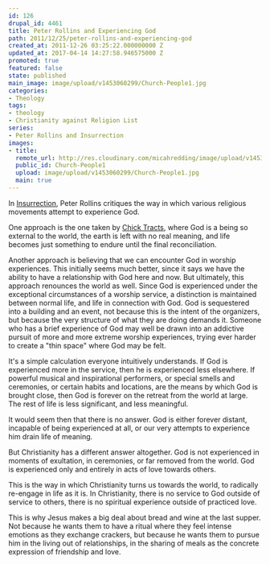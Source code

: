 ```yaml
---
id: 126
drupal_id: 4461
title: Peter Rollins and Experiencing God
path: 2011/12/25/peter-rollins-and-experiencing-god
created_at: 2011-12-26 03:25:22.000000000 Z
updated_at: 2017-04-14 14:27:58.946575000 Z
promoted: true
featured: false
state: published
main_image: image/upload/v1453060299/Church-People1.jpg
categories:
- Theology
tags:
- theology
- Christianity against Religion List
series:
- Peter Rollins and Insurrection
images:
- title: 
  remote_url: http://res.cloudinary.com/micahredding/image/upload/v1453060299/Church-People1.jpg
  public_id: Church-People1
  upload: image/upload/v1453060299/Church-People1.jpg
  main: true
---
```

In [Insurrection](http://peterrollins.net/?page_id=3440), Peter Rollins critiques the way in which various religious movements attempt to experience God. 

One approach is the one taken by [Chick Tracts](http://www.chick.com/), where God is a being so external to the world, the earth is left with no real meaning, and life becomes just something to endure until the final reconciliation. 

Another approach is believing that we can encounter God in worship experiences. This initially seems much better, since it says we have the ability to have a relationship with God here and now. But ultimately, this approach renounces the world as well. Since God is experienced under the exceptional circumstances of a worship service, a distinction is maintained between normal life, and life in connection with God. God is sequestered into a building and an event, not because this is the intent of the organizers, but because the very structure of what they are doing demands it. Someone who has a brief experience of God may well be drawn into an addictive pursuit of more and more extreme worship experiences, trying ever harder to create a "thin space" where God may be felt.

It's a simple calculation everyone intuitively understands. If God is experienced more in the service, then he is experienced less elsewhere. If powerful musical and inspirational performers, or special smells and ceremonies, or certain habits and locations, are the means by which God is brought close, then God is forever on the retreat from the world at large. The rest of life is less significant, and less meaningful. 

It would seem then that there is no answer. God is either forever distant, incapable of being experienced at all, or our very attempts to experience him drain life of meaning. 

But Christianity has a different answer altogether. God is not experienced in moments of exultation, in ceremonies, or far removed from the world. God is experienced only and entirely in acts of love towards others. 

This is the way in which Christianity turns us towards the world, to radically re-engage in life as it is. In Christianity, there is no service to God outside of service to others, there is no spiritual experience outside of practiced love. 

This is why Jesus makes a big deal about bread and wine at the last supper. Not because he wants them to have a ritual where they feel intense emotions as they exchange crackers, but because he wants them to pursue him in the living out of relationships, in the sharing of meals as the concrete expression of friendship and love.
